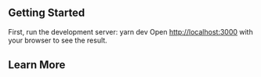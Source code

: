 ## Getting Started

First, run the development server:
yarn dev
Open [http://localhost:3000](http://localhost:3000) with your browser to see the result.

## Learn More
